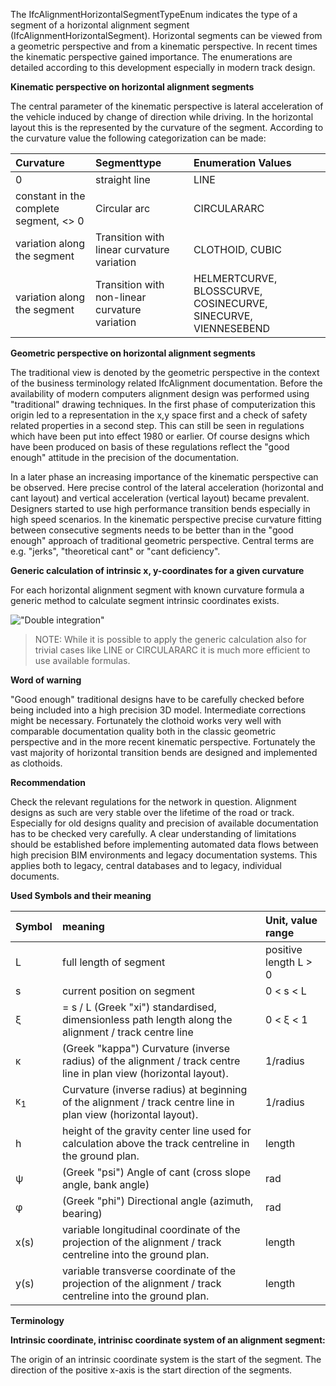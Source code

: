 The IfcAlignmentHorizontalSegmentTypeEnum indicates the type of a segment of a horizontal alignment segment (IfcAlignmentHorizontalSegment). Horizontal segments can be viewed from a geometric perspective and from a kinematic perspective. In recent times the kinematic perspective gained importance. The enumerations are detailed according to this development especially in modern track design.

**Kinematic perspective on horizontal alignment segments**

The central parameter of the kinematic perspective is lateral acceleration of the vehicle induced by change of direction while driving. In the horizontal layout this is the represented by the curvature of the segment. According to the curvature value the following categorization can be made:

| Curvature | Segmenttype        | Enumeration Values |
|:----|:------------------|:----------|
| 0 | straight line        | LINE |
| constant in the complete segment, <> 0 | Circular arc  | CIRCULARARC |
| variation along the segment | Transition with linear curvature variation | CLOTHOID, CUBIC  |
| variation along the segment | Transition with non-linear curvature variation | HELMERTCURVE, BLOSSCURVE, COSINECURVE, SINECURVE, VIENNESEBEND |


**Geometric perspective on horizontal alignment segments**



The traditional view is denoted by the geometric perspective in the context of the business terminology related IfcAlignment documentation. Before the availability of modern computers alignment design was performed using "traditional" drawing techniques. In the first phase of computerization this origin led to a representation in the x,y space first and a check of safety related properties in a second step. This can still be seen in regulations which have been put into effect 1980 or earlier. Of course designs which have been produced on basis of these regulations reflect the "good enough" attitude in the precision of the documentation. 

In a later phase an increasing importance of the kinematic perspective can be observed. Here precise control of the lateral acceleration (horizontal and cant layout) and vertical acceleration (vertical layout) became prevalent. Designers started to use high performance transition bends especially in high speed scenarios. In the kinematic perspective precise curvature fitting between consecutive segments needs to be better than in the "good enough" approach of traditional geometric perspective. Central terms are e.g. "jerks", "theoretical cant" or "cant deficiency".

**Generic calculation of intrinsic x, y-coordinates for a given curvature**

For each horizontal alignment segment with known curvature formula a generic method to calculate segment intrinsic coordinates exists.


!["Double integration"](../../figures/ifcalignmenthorizontalsegmenttypeenum-curvature2coord.png "Figure 1 &mdash; Double integration of curvature yielding intrinsic coordinates")

>NOTE:&nbsp;While it is possible to apply the generic calculation also for trivial cases like LINE or CIRCULARARC it is much more efficient to use available formulas.

**Word of warning**

"Good enough" traditional designs have to be carefully checked before being included into a high precision 3D model. Intermediate corrections might be necessary. Fortunately the clothoid works very well with comparable documentation quality both in the classic geometric perspective and in the more recent kinematic perspective. Fortunately the vast majority of horizontal transition bends are designed and implemented as clothoids.

**Recommendation**

Check the relevant regulations for the network in question. Alignment designs as such are very stable over the lifetime of the road or track. Especially for old designs quality and precision of available documentation has to be checked very carefully. A clear understanding of limitations should be established before implementing automated data flows between high precision BIM environments and legacy documentation systems. This applies both to legacy, central databases and to legacy, individual documents. 

**Used Symbols and their meaning**

| Symbol | meaning  | Unit, value range |
|:----|:------------------|:----------|
| L | full length of segment        | positive length  L > 0 |
| s | current position on segment        | 0 < s < L |
| &xi;  |  = s / L  (Greek "xi") standardised, dimensionless path length along the alignment / track centre line        | 0 < &xi; < 1 |
|  &kappa; | (Greek "kappa") Curvature (inverse radius) of the alignment / track centre line in plan view (horizontal layout).        | 1/radius  |
| &kappa;<sub>1</sub> | Curvature (inverse radius) at beginning of the alignment / track centre line in plan view (horizontal layout).        | 1/radius  |
| h | height of the gravity center line used for calculation above the track centreline in the ground plan.  | length |
| &psi; | (Greek "psi") Angle of cant (cross slope angle, bank angle)        | rad |
| &phi; | (Greek "phi") Directional angle (azimuth, bearing)  | rad |
| x(s) | variable longitudinal coordinate of the projection of the alignment / track centreline into the ground plan.  | length |
| y(s) | variable transverse coordinate of the projection of the alignment / track centreline into the ground plan.  | length |

**Terminology**

**Intrinsic coordinate, intrinisc coordinate system of an alignment segment:**

The origin of an intrinsic coordinate system is the start of the segment. The direction of the positive x-axis is the start direction of the segments.
